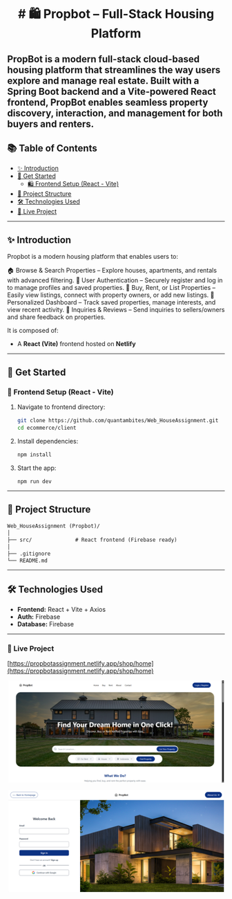 <h1 align="center"># 🛍️ Propbot – Full-Stack Housing Platform</h1>

PropBot is a modern full-stack cloud-based housing platform that streamlines the way users explore and manage real estate. Built with a Spring Boot backend and a Vite-powered React frontend, PropBot enables seamless property discovery, interaction, and management for both buyers and renters.
---

## 📚 Table of Contents

- [✨ Introduction](#-introduction)
- [🚀 Get Started](#-get-started)
  - [🛍️ Frontend Setup (React - Vite)](#-frontend-setup-react)
- [📂 Project Structure](#-project-structure)
- [🛠️ Technologies Used](#️-technologies-used)
- [🔗 Live Project](#-live-project)
---

## ✨ Introduction

Propbot is a modern housing platform that enables users to:

🏠 Browse & Search Properties – Explore houses, apartments, and rentals with advanced filtering.
👤 User Authentication – Securely register and log in to manage profiles and saved properties.
📌 Buy, Rent, or List Properties – Easily view listings, connect with property owners, or add new listings.
🛒 Personalized Dashboard – Track saved properties, manage interests, and view recent activity.
💬 Inquiries & Reviews – Send inquiries to sellers/owners and share feedback on properties.

It is composed of:
- A **React (Vite)** frontend hosted on **Netlify**

---

## 🚀 Get Started

### 📱 Frontend Setup (React - Vite)


1. Navigate to frontend directory:
   ```bash
   git clone https://github.com/quantambites/Web_HouseAssignment.git
   cd ecommerce/client
   ```

2. Install dependencies:
   ```bash
   npm install
   ```


3. Start the app:
   ```bash
   npm run dev
   ```

---


## 📂 Project Structure

```
Web_HouseAssignment (Propbot)/
│
├── src/              # React frontend (Firebase ready)
│
├── .gitignore
└── README.md
```

---

## 🛠️ Technologies Used

- **Frontend:** React + Vite +  Axios
- **Auth:** Firebase
- **Database:** Firebase


---
### 🔗 Live Project

[https://propbotassignment.netlify.app/shop/home](https://propbotassignment.netlify.app/shop/home)






<p align="center">
  <img src="home.png" alt="App Screenshot" width="500"/>
</p>

<p align="center">
  <img src="login.png" alt="App Screenshot" width="500"/>
</p>
